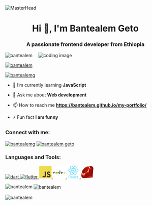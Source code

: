 ![MasterHead](https://i.pinimg.com/originals/be/b5/41/beb541eeb1ee06ba00ef55d5baa60773.gif)
<h1 align="center">Hi 👋, I'm Bantealem Geto</h1>
<h3 align="center">A passionate frontend developer from Ethiopia</h3>
<img align = "right" src="https://media0.giphy.com/media/qgQUggAC3Pfv687qPC/giphy.gif?cid=790b76112245218adf9485eab9c1b3284be7ee32f05571ce&rid=giphy.gif&ct=g" alt="coding image" width="400">

<p align="left"> <img src="https://komarev.com/ghpvc/?username=bantealem&label=Profile%20views&color=0e75b6&style=flat" alt="bantealem" /> </p>

<p align="left"> <a href="https://github.com/ryo-ma/github-profile-trophy"><img src="https://github-profile-trophy.vercel.app/?username=bantealem" alt="bantealem" /></a> </p>

<p align="left"> <a href="https://twitter.com/bantealemg" target="blank"><img src="https://img.shields.io/twitter/follow/bantealemg?logo=twitter&style=for-the-badge" alt="bantealemg" /></a> </p>

- 🌱 I’m currently learning **JavaScript**

- 💬 Ask me about **Web development**

- 📫 How to reach me **https://bantealem.github.io/my-portfolio/**

- ⚡ Fun fact **I am funny**

<h3 align="left">Connect with me:</h3>
<p align="left">
<a href="https://twitter.com/bantealemg" target="blank"><img align="center" src="https://raw.githubusercontent.com/rahuldkjain/github-profile-readme-generator/master/src/images/icons/Social/twitter.svg" alt="bantealemg" height="30" width="40" /></a>
<a href="https://linkedin.com/in/bantealem geto" target="blank"><img align="center" src="https://raw.githubusercontent.com/rahuldkjain/github-profile-readme-generator/master/src/images/icons/Social/linked-in-alt.svg" alt="bantealem geto" height="30" width="40" /></a>
</p>

<h3 align="left">Languages and Tools:</h3>
<p align="left"> <a href="https://dart.dev" target="_blank" rel="noreferrer"> <img src="https://www.vectorlogo.zone/logos/dartlang/dartlang-icon.svg" alt="dart" width="40" height="40"/> </a> <a href="https://flutter.dev" target="_blank" rel="noreferrer"> <img src="https://www.vectorlogo.zone/logos/flutterio/flutterio-icon.svg" alt="flutter" width="40" height="40"/> </a> <a href="https://developer.mozilla.org/en-US/docs/Web/JavaScript" target="_blank" rel="noreferrer"> <img src="https://raw.githubusercontent.com/devicons/devicon/master/icons/javascript/javascript-original.svg" alt="javascript" width="40" height="40"/> </a> <a href="https://nodejs.org" target="_blank" rel="noreferrer"> <img src="https://raw.githubusercontent.com/devicons/devicon/master/icons/nodejs/nodejs-original-wordmark.svg" alt="nodejs" width="40" height="40"/> </a> <a href="https://reactjs.org/" target="_blank" rel="noreferrer"> <img src="https://raw.githubusercontent.com/devicons/devicon/master/icons/react/react-original-wordmark.svg" alt="react" width="40" height="40"/> </a> <a href="https://www.ruby-lang.org/en/" target="_blank" rel="noreferrer"> <img src="https://raw.githubusercontent.com/devicons/devicon/master/icons/ruby/ruby-original.svg" alt="ruby" width="40" height="40"/> </a> </p>

<p><img align="left" src="https://github-readme-stats.vercel.app/api/top-langs?username=bantealem&show_icons=true&locale=en&layout=compact" alt="bantealem" /></p>

<p>&nbsp;<img align="center" src="https://github-readme-stats.vercel.app/api?username=bantealem&show_icons=true&locale=en" alt="bantealem" /></p>

<p><img align="center" src="https://github-readme-streak-stats.herokuapp.com/?user=bantealem&" alt="bantealem" /></p>
